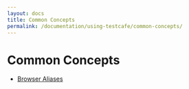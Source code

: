 ```yaml
---
layout: docs
title: Common Concepts
permalink: /documentation/using-testcafe/common-concepts/
---
```

# Common Concepts

* [Browser Aliases](/testcafe/documentation/using-testcafe/common-concepts/browser-aliases)
